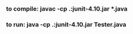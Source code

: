 ### to compile: javac -cp .:junit-4.10.jar *.java 
### to run: java -cp .:junit-4.10.jar Tester.java
